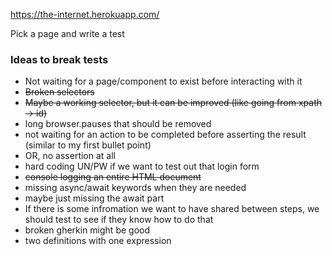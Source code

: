 https://the-internet.herokuapp.com/

Pick a page and write a test

### Ideas to break tests

- Not waiting for a page/component to exist before interacting with it
- ~~Broken selectors~~
- ~~Maybe a working selector, but it can be improved (like going from xpath -> id)~~
- long browser.pauses that should be removed
- not waiting for an action to be completed before asserting the result (similar to my first bullet point)
- OR, no assertion at all
- hard coding UN/PW if we want to test out that login form
- ~~console logging an entire HTML document~~
- missing async/await keywords when they are needed
- maybe just missing the await part
- If there is some infromation we want to have shared between steps, we should test to see if they know how to do that
- broken gherkin might be good
- two definitions with one expression
